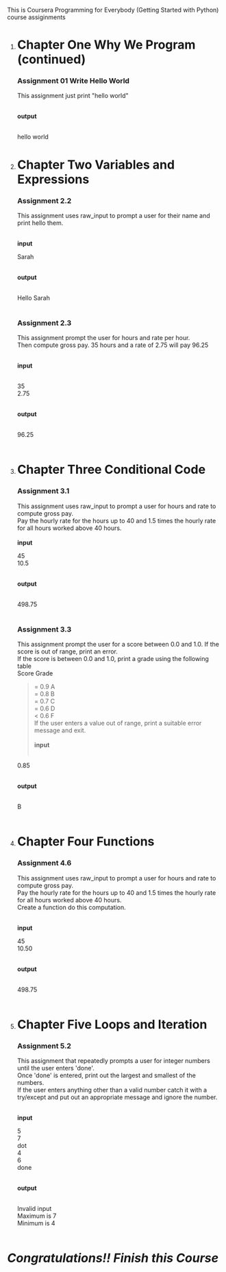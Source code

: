 This is Coursera Programming for Everybody (Getting Started with Python) course assiginments
<ol>
<li><h1>Chapter One Why We Program (continued)</h1></li>

<h3>Assignment 01 Write Hello World</h3>

This assignment just print "hello world"<br><br>

<b>output</b><br><br>

hello world<br>

<li><h1>Chapter Two Variables and Expressions</h1></li>

<h3>Assignment 2.2</h3>

This assignment uses raw_input to prompt a user for their name and print hello them.<br><br>

<b>input</b><br>

Sarah<br><br>

<b>output</b><br><br>

Hello Sarah<br><br>

<h3>Assignment 2.3</h3>

This assignment prompt the user for hours and rate per hour.<br>
Then compute gross pay. 35 hours and a rate of 2.75 will pay 96.25<br><br>

<b>input</b><br><br>

35<br>
2.75<br><br>

<b>output</b><br><br>

96.25<br><br>

<li><h1>Chapter Three Conditional Code</h1></li>

<h3>Assignment 3.1</h3>

This assignment uses raw_input to prompt a user for hours and rate to compute gross pay.<br>
Pay the hourly rate for the hours up to 40 and 1.5 times the hourly rate for all hours worked above 40 hours.<br><br>
<b>input</b><br>

45<br>
10.5<br><br>

<b>output</b><br><br>

498.75<br><br>

<h3>Assignment 3.3</h3>

This assignment prompt the user for a score between 0.0 and 1.0. If the score is out of range, print an error.<br>
If the score is between 0.0 and 1.0, print a grade using the following table<br>
Score Grade<br>
 >= 0.9 A<br>
 >= 0.8 B<br>
 >= 0.7 C<br>
 >= 0.6 D<br>
 < 0.6 F<br>
 If the user enters a value out of range, print a suitable error message and exit.<br><br>
<b>input</b><br><br>

0.85<br><br>

<b>output</b><br><br>

B<br><br>

<li><h1>Chapter Four Functions</h1></li>

<h3>Assignment 4.6</h3>

This assignment uses raw_input to prompt a user for hours and rate to compute gross pay.<br>
Pay the hourly rate for the hours up to 40 and 1.5 times the hourly rate for all hours worked above 40 hours.<br>
Create a function do this computation.<br><br>

<b>input</b><br>

45<br>
10.50<br><br>

<b>output</b><br><br>

498.75<br><br>

<li><h1>Chapter Five Loops and Iteration</h1></li>

<h3>Assignment 5.2</h3>

This assignment that repeatedly prompts a user for integer numbers until the user enters 'done'.<br>
Once 'done' is entered, print out the largest and smallest of the numbers.<br>
If the user enters anything other than a valid number catch it with a try/except and put out an appropriate message and ignore the number.<br><br>

<b>input</b><br>

5<br>
7<br>
dot<br>
4<br>
6<br>
done<br><br>

<b>output</b><br><br>

Invalid input<br>
Maximum is 7<br>
Minimum is 4<br><br>

</ol>

<em><h1>Congratulations!! Finish this Course</h1></em>
